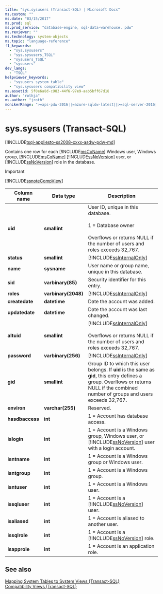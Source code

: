 ```yaml
---
title: "sys.sysusers (Transact-SQL) | Microsoft Docs"
ms.custom: ""
ms.date: "03/15/2017"
ms.prod: sql
ms.prod_service: "database-engine, sql-data-warehouse, pdw"
ms.reviewer: ""
ms.technology: system-objects
ms.topic: "language-reference"
f1_keywords: 
  - "sys.sysusers"
  - "sys.sysusers_TSQL"
  - "sysusers_TSQL"
  - "sysusers"
dev_langs: 
  - "TSQL"
helpviewer_keywords: 
  - "sysusers system table"
  - "sys.sysusers compatibility view"
ms.assetid: 5f0e6a8d-c983-44f6-97e9-aab5bff67d18
author: "rothja"
ms.author: "jroth"
monikerRange: ">=aps-pdw-2016||=azure-sqldw-latest||>=sql-server-2016||=sqlallproducts-allversions||>=sql-server-linux-2017||=azuresqldb-mi-current"
---
```

# sys.sysusers (Transact-SQL)
[!INCLUDE[tsql-appliesto-ss2008-xxxx-asdw-pdw-md](../../includes/tsql-appliesto-ss2008-xxxx-asdw-pdw-md.md)]

  Contains one row for each [!INCLUDE[msCoName](../../includes/msconame-md.md)] Windows user, Windows group, [!INCLUDE[msCoName](../../includes/msconame-md.md)] [!INCLUDE[ssNoVersion](../../includes/ssnoversion-md.md)] user, or [!INCLUDE[ssNoVersion](../../includes/ssnoversion-md.md)] role in the database.  
  
> [!IMPORTANT]  
>  [!INCLUDE[ssnoteCompView](../../includes/ssnotecompview-md.md)]  
  
|Column name|Data type|Description|  
|-----------------|---------------|-----------------|  
|**uid**|**smallint**|User ID, unique in this database.<br /><br /> 1 = Database owner<br /><br /> Overflows or returns NULL if the number of users and roles exceeds 32,767.|  
|**status**|**smallint**|[!INCLUDE[ssInternalOnly](../../includes/ssinternalonly-md.md)]|  
|**name**|**sysname**|User name or group name, unique in this database.|  
|**sid**|**varbinary(85)**|Security identifier for this entry.|  
|**roles**|**varbinary(2048)**|[!INCLUDE[ssInternalOnly](../../includes/ssinternalonly-md.md)]|  
|**createdate**|**datetime**|Date the account was added.|  
|**updatedate**|**datetime**|Date the account was last changed.|  
|**altuid**|**smallint**|[!INCLUDE[ssInternalOnly](../../includes/ssinternalonly-md.md)]<br /><br /> Overflows or returns NULL if the number of users and roles exceeds 32,767.|  
|**password**|**varbinary(256)**|[!INCLUDE[ssInternalOnly](../../includes/ssinternalonly-md.md)]|  
|**gid**|**smallint**|Group ID to which this user belongs. If **uid** is the same as **gid**, this entry defines a group. Overflows or returns NULL if the combined number of groups and users exceeds 32,767.|  
|**environ**|**varchar(255)**|Reserved.|  
|**hasdbaccess**|**int**|1 = Account has database access.|  
|**islogin**|**int**|1 = Account is a Windows group, Windows user, or [!INCLUDE[ssNoVersion](../../includes/ssnoversion-md.md)] user with a login account.|  
|**isntname**|**int**|1 = Account is a Windows group or Windows user.|  
|**isntgroup**|**int**|1 = Account is a Windows group.|  
|**isntuser**|**int**|1 = Account is a Windows user.|  
|**issqluser**|**int**|1 = Account is a [!INCLUDE[ssNoVersion](../../includes/ssnoversion-md.md)] user.|  
|**isaliased**|**int**|1 = Account is aliased to another user.|  
|**issqlrole**|**int**|1 = Account is a [!INCLUDE[ssNoVersion](../../includes/ssnoversion-md.md)] role.|  
|**isapprole**|**int**|1 = Account is an application role.|  
  
## See also  
 [Mapping System Tables to System Views &#40;Transact-SQL&#41;](../../relational-databases/system-tables/mapping-system-tables-to-system-views-transact-sql.md)   
 [Compatibility Views &#40;Transact-SQL&#41;](~/relational-databases/system-compatibility-views/system-compatibility-views-transact-sql.md)  
  
  
